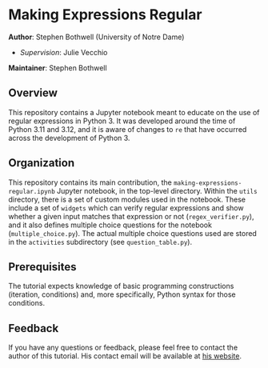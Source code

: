 # Making Expressions Regular

**Author**: Stephen Bothwell (University of Notre Dame)
- _Supervision_: Julie Vecchio

**Maintainer**: Stephen Bothwell

## Overview

This repository contains a Jupyter notebook meant to educate on the use of regular expressions in Python 3. 
It was developed around the time of Python 3.11 and 3.12, 
and it is aware of changes to `re` that have occurred across the development of Python 3.

## Organization

This repository contains its main contribution, the `making-expressions-regular.ipynb` Jupyter notebook, 
in the top-level directory. Within the `utils` directory, there is a set of custom modules used in the notebook.
These include a set of `widgets` which can verify regular expressions and show whether a given input matches that expression or not (`regex_verifier.py`), 
and it also defines multiple choice questions for the notebook (`multiple_choice.py`). The actual multiple choice questions used are stored in the `activities` subdirectory (see `question_table.py`).

## Prerequisites

The tutorial expects knowledge of basic programming constructions (iteration, conditions) and,
more specifically, Python syntax for those conditions. 

## Feedback

If you have any questions or feedback, please feel free to contact the author of this tutorial. 
His contact email will be available at [his website](https://mythologos.github.io/).
